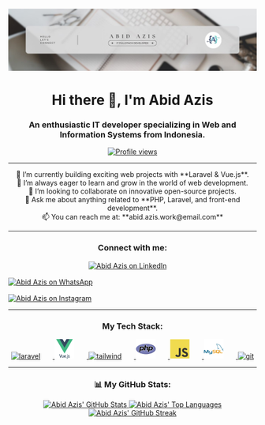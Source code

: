 <p align="center">
  <img src="https://raw.githubusercontent.com/abidazis/abidazis/refs/heads/main/Banner%20abid%20azis.jpg" alt="Banner Profil Abid Azis">
</p>

<h1 align="center">Hi there 👋, I'm Abid Azis</h1>
<h3 align="center">An enthusiastic IT developer specializing in Web and Information Systems from Indonesia.</h3>

<p align="center">
  <a href="https://komarev.com/ghpvc/?username=abidazis&label=Profile%20views&color=0e75b6&style=flat" target="_blank">
    <img src="https://komarev.com/ghpvc/?username=abidazis&label=Profile%20views&color=0e75b6&style=flat" alt="Profile views" />
  </a>
</p>

---

<p align="center">
  🔭 I’m currently building exciting web projects with **Laravel & Vue.js**. <br>
  🌱 I’m always eager to learn and grow in the world of web development. <br>
  👯 I’m looking to collaborate on innovative open-source projects. <br>
  💬 Ask me about anything related to **PHP, Laravel, and front-end development**. <br>
  📫 You can reach me at: **abid.azis.work@email.com** </p>

---

<h3 align="center">Connect with me:</h3>
<p align="center">
  <a href="https://linkedin.com/in/abid-athananda-azis/" target="_blank" style="margin-right: 20px;"><img align="center" src="https://cdn.jsdelivr.net/gh/devicons/devicon/icons/linkedin/linkedin-original.svg" alt="Abid Azis on LinkedIn" height="40" width="40" /></a>
  
  <a href="https://wa.me/6285880084403" target="_blank" style="margin-right: 20px;"><img align="center" src="https://raw.githubusercontent.com/rahuldkjain/github-profile-readme-generator/master/src/images/icons/Social/whatsapp.svg" alt="Abid Azis on WhatsApp" height="40" width="40" /></a>
  
  <a href="https://instagram.com/abid_azis/" target="_blank"><img align="center" src="https://raw.githubusercontent.com/rahuldkjain/github-profile-readme-generator/master/src/images/icons/Social/instagram.svg" alt="Abid Azis on Instagram" height="40" width="40" /></a>
</p>

---

<h3 align="center">My Tech Stack:</h3>
<p align="center">
    <a href="https://laravel.com/" target="_blank" rel="noreferrer"> <img src="https://cdn.jsdelivr.net/gh/devicons/devicon/icons/laravel/laravel-plain-wordmark.svg" alt="laravel" width="50" height="50" style="margin-right: 25px;"/> </a>
    <a href="https://vuejs.org/" target="_blank" rel="noreferrer"> <img src="https://raw.githubusercontent.com/devicons/devicon/master/icons/vuejs/vuejs-original-wordmark.svg" alt="vuejs" width="40" height="40" style="margin-right: 25px;"/> </a>
    <a href="https://tailwindcss.com/" target="_blank" rel="noreferrer"> <img src="https://www.vectorlogo.zone/logos/tailwindcss/tailwindcss-icon.svg" alt="tailwind" width="40" height="40" style="margin-right: 25px;"/> </a>
    <a href="https://www.php.net" target="_blank" rel="noreferrer"> <img src="https://raw.githubusercontent.com/devicons/devicon/master/icons/php/php-original.svg" alt="php" width="40" height="40" style="margin-right: 25px;"/> </a>
    <a href="https://developer.mozilla.org/en-US/docs/Web/JavaScript" target="_blank" rel="noreferrer"> <img src="https://raw.githubusercontent.com/devicons/devicon/master/icons/javascript/javascript-original.svg" alt="javascript" width="40" height="40" style="margin-right: 25px;"/> </a>
    <a href="https://www.mysql.com/" target="_blank" rel="noreferrer"> <img src="https://raw.githubusercontent.com/devicons/devicon/master/icons/mysql/mysql-original-wordmark.svg" alt="mysql" width="40" height="40" style="margin-right: 25px;"/> </a>
    <a href="https://git-scm.com/" target="_blank" rel="noreferrer"> <img src="https://www.vectorlogo.zone/logos/git-scm/git-scm-icon.svg" alt="git" width="40" height="40"/> </a>
</p>

---

<h3 align="center">📊 My GitHub Stats:</h3>
<div align="center">
  <a href="https://github.com/anuraghazra/github-readme-stats">
    <img src="https://github-readme-stats.vercel.app/api?username=abidazis&show_icons=true&locale=en&theme=tokyonight" alt="Abid Azis' GitHub Stats" />
  </a>
  <a href="https://github.com/anuraghazra/github-readme-stats">
    <img src="https://github-readme-stats.vercel.app/api/top-langs?username=abidazis&layout=compact&locale=en&theme=tokyonight" alt="Abid Azis' Top Languages" />
  </a>
  <a href="https://github.com/DenverCoder1/github-readme-streak-stats">
    <img src="https://github-readme-streak-stats.herokuapp.com/?user=abidazis&theme=tokyonight" alt="Abid Azis' GitHub Streak" />
  </a>
</div>

<br>

